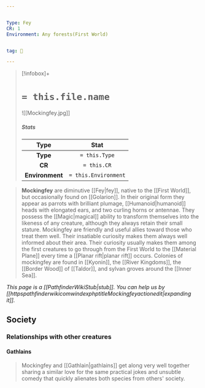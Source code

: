 ```yaml
---


Type: Fey
CR: 1
Environment: Any forests(First World)


tag: 👹

---
```



> [!infobox]+
> #  `= this.file.name`
> ![[Mockingfey.jpg]]
> ##### Stats
> Type | Stat |
> :---:|:---:|
> **Type** | `= this.Type` |
> **CR** | `= this.CR` |
> **Environment** | `= this.Environment` |



> **Mockingfey** are diminutive [[Fey|fey]], native to the [[First World]], but occasionally found on [[Golarion]]. In their original form they appear as parrots with brilliant plumage, [[Humanoid|humanoid]] heads with elongated ears, and two curling horns or antennae. They possess the [[Magic|magical]] ability to transform themselves into the likeness of any creature, although they always retain their small stature.
> Mockingfey are friendly and useful allies toward those who treat them well. Their insatiable curiosity makes them always well informed about their area. Their curiosity usually makes them among the first creatures to go through from the First World to the [[Material Plane]] every time a [[Planar rift|planar rift]] occurs. Colonies of mockingfey are found in [[Kyonin]], the [[River Kingdoms]], the [[Border Wood]] of [[Taldor]], and sylvan groves around the [[Inner Sea]].



*This page is a [[PathfinderWikiStub|stub]]. You can help us by [[httpspathfinderwikicomwindexphptitleMockingfeyactionedit|expanding it]].*



## Society


### Relationships with other creatures


#### Gathlains

> Mockingfey and [[Gathlain|gathlains]] get along very well together sharing a similar love for the same practical jokes and unsubtle comedy that quickly alienates both species from others' society.







